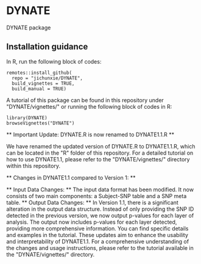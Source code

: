 # DYNATE
DYNATE package


## Installation guidance
In R, run the following block of codes:

```{r, include = FALSE}
remotes::install_github(
  repo = "jichunxie/DYNATE",
  build_vignettes = TRUE,
  build_manual = TRUE)
```


A tutorial of this package can be found in this repository under "DYNATE/vignettes/" or running the following block of codes in R:

```{r, include = FALSE}
library(DYNATE)
browseVignettes("DYNATE")
```

** Important Update: DYNATE.R is now renamed to DYNATE1.1.R **

We have renamed the updated version of DYNATE.R to DYNATE1.1.R, which can be located in the "R" folder of this repository. For a detailed tutorial on how to use DYNATE1.1, please refer to the "DYNATE/vignettes/" directory within this repository.

** Changes in DYNATE1.1 compared to Version 1: **

** Input Data Changes: **
The input data format has been modified. It now consists of two main components: a Subject-SNP table and a SNP meta table.
** Output Data Changes: **
In Version 1.1, there is a significant alteration in the output data structure. Instead of only providing the SNP ID detected in the previous version, we now output p-values for each layer of analysis.
The output now includes p-values for each layer detected, providing more comprehensive information. You can find specific details and examples in the tutorial.
These updates aim to enhance the usability and interpretability of DYNATE1.1. For a comprehensive understanding of the changes and usage instructions, please refer to the tutorial available in the "DYNATE/vignettes/" directory.
